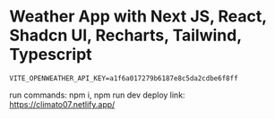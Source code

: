 # Weather App with Next JS, React, Shadcn UI, Recharts, Tailwind, Typescript






```
VITE_OPENWEATHER_API_KEY=a1f6a017279b6187e8c5da2cdbe6f8ff
```
run commands: npm i, npm run dev
deploy link: https://climato07.netlify.app/
